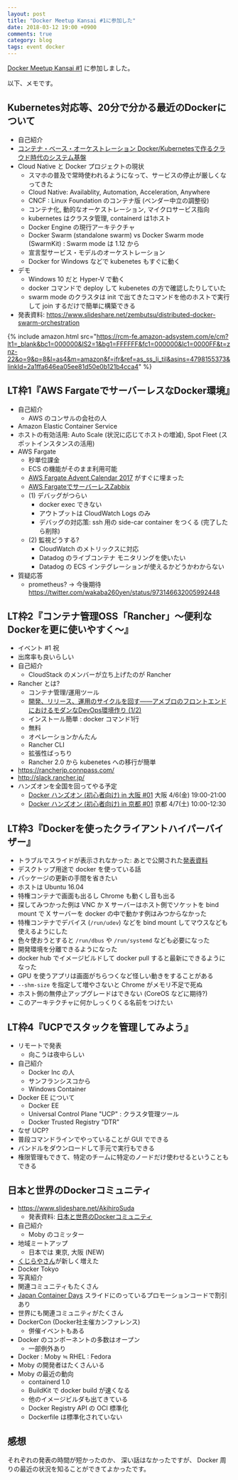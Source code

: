 ```yaml
---
layout: post
title: "Docker Meetup Kansai #1に参加した"
date: 2018-03-12 19:00 +0900
comments: true
category: blog
tags: event docker
---
```

[Docker Meetup Kansai #1](https://dockerkansai.connpass.com/event/80776/)
に参加しました。

<!--more-->

以下、メモです。

## Kubernetes対応等、20分で分かる最近のDockerについて

- 自己紹介
- [コンテナ・ベース・オーケストレーション Docker/Kubernetesで作るクラウド時代のシステム基盤](http://amzn.to/2FA30Nj)
- Cloud Native と Docker プロジェクトの現状
  - スマホの普及で常時使われるようになって、サービスの停止が厳しくなってきた
  - Cloud Native: Availablity, Automation, Acceleration, Anywhere
  - CNCF : Linux Foundation のコンテナ版 (ベンダー中立の調整役)
  - コンテナ化, 動的なオーケストレーション, マイクロサービス指向
  - kubernetes はクラスタ管理, containerd は1ホスト
  - Docker Engine の現行アーキテクチャ
  - Docker Swarm (standalone swarm) vs Docker Swarm mode (SwarmKit) : Swarm mode は 1.12 から
  - 宣言型サービス・モデルのオーケストレーション
  - Docker for Windows などで kubenetes もすぐに動く
- デモ
  - Windows 10 だと Hyper-V で動く
  - docker コマンドで deploy して kubenetes の方で確認したりしていた
  - swarm mode のクラスタは init で出てきたコマンドを他のホストで実行して join するだけで簡単に構築できる
- 発表資料: <https://www.slideshare.net/zembutsu/distributed-docker-swarm-orchestration>

{% include amazon.html src="https://rcm-fe.amazon-adsystem.com/e/cm?lt1=_blank&bc1=000000&IS2=1&bg1=FFFFFF&fc1=000000&lc1=0000FF&t=znz-22&o=9&p=8&l=as4&m=amazon&f=ifr&ref=as_ss_li_til&asins=4798155373&linkId=2a1ffa646ea05ee81d50e0b121b4cca4" %}

## LT枠1『AWS FargateでサーバーレスなDocker環境』

- 自己紹介
  - AWS のコンサルの会社の人
- Amazon Elastic Container Service
- ホストの有効活用: Auto Scale (状況に応じてホストの増減), Spot Fleet (スポットインスタンスの活用)
- AWS Fargate
  - 秒単位課金
  - ECS の機能がそのまま利用可能
  - [AWS Fargate Advent Calendar 2017](https://qiita.com/advent-calendar/2017/aws-fargate) がすぐに埋まった
  - [AWS FargateでサーバーレスZabbix](https://qiita.com/taishin/items/22abc5e23e71db13ca5a)
  - (1) デバッグがつらい
    - docker exec できない
    - アウトプットは CloudWatch Logs のみ
    - デバッグの対応策: ssh 用の side-car container をつくる (完了したら削除)
  - (2) 監視どうする?
    - CloudWatch のメトリックスに対応
	- Datadog のライブコンテナ モニタリングを使いたい
    - Datadog の ECS インテグレーションが使えるかどうかわからない
- 質疑応答
  - prometheus? → 今後期待 <https://twitter.com/wakaba260yen/status/973146632005992448>

## LT枠2『コンテナ管理OSS「Rancher」〜便利なDockerを更に使いやすく〜』

- イベント #1 祝
- 出席率も良いらしい
- 自己紹介
  - CloudStack のメンバーが立ち上げたのが Rancher
- Rancher とは?
  - コンテナ管理/運用ツール
  - [開発、リリース、運用のサイクルを回す――アメブロのフロントエンドにおけるモダンなDevOps環境作り (1/2)](http://www.atmarkit.co.jp/ait/articles/1704/13/news017.html)
  - インストール簡単 : docker コマンド1行
  - 無料
  - オペレーションかんたん
  - Rancher CLI
  - 拡張性ばっちり
  - Rancher 2.0 から kubenetes への移行が簡単
- <https://rancherjp.connpass.com/>
- <http://slack.rancher.jp/>
- ハンズオンを全国を回ってやる予定
  - [Docker ハンズオン (初心者向け) in 大阪 #01](https://docker.connpass.com/event/82080/) 大阪 4/6(金) 19:00-21:00
  - [Docker ハンズオン (初心者向け) in 京都 #01](https://docker.connpass.com/event/82078/) 京都 4/7(土) 10:00-12:30

## LT枠3『Dockerを使ったクライアントハイパーバイザー』

- トラブルでスライドが表示されなかった: あとで公開された[発表資料](https://www.slideshare.net/kunst1080/docker-90385544)
- デスクトップ用途で docker を使っている話
- パッケージの更新の手間を省きたい
- ホストは Ubuntu 16.04
- 特権コンテナで画面も出るし Chrome も動くし音も出る
- 探してみつかった例は VNC か X サーバーはホスト側でソケットを bind mount で X サーバーを docker の中で動かす例はみつからなかった
- 特権コンテナでデバイス (`/run/udev`) などを bind mount してマウスなども使えるようにした
- 色々使おうとすると `/run/dbus` や `/run/systemd` なども必要になった
- 開発環境を分離できるようになった
- docker hub でイメージビルドして docker pull すると最新にできるようになった
- GPU を使うアプリは画面がちらつくなど怪しい動きをすることがある
- `--shm-size` を指定して増やさないと Chrome がメモリ不足で死ぬ
- ホスト側の無停止アップグレードはできない (CoreOS などに期待?)
- このアーキテクチャに何かしっくりくる名前をつけたい

## LT枠4『UCPでスタックを管理してみよう』

- リモートで発表
  - 向こうは夜中らしい
- 自己紹介
  - Docker Inc の人
  - サンフランシスコから
  - Windows Container
- Docker EE について
  - Docker EE
  - Universal Control Plane "UCP" : クラスタ管理ツール
  - Docker Trusted Registry "DTR"
- なぜ UCP?
- 普段コマンドラインでやっていることが GUI でできる
- バンドルをダウンロードして手元で実行もできる
- 権限管理もできて、特定のチームに特定のノードだけ使わせるということもできる

## 日本と世界のDockerコミュニティ

- <https://www.slideshare.net/AkihiroSuda>
  - 発表資料: [日本と世界のDockerコミュニティ](https://www.slideshare.net/AkihiroSuda/docker-90377069)
- 自己紹介
  - Moby のコミッター
- 地域ミートアップ
  - 日本では 東京, 大阪 (NEW)
- [くじらやさん](https://docker.connpass.com/)が新しく増えた
- Docker Tokyo
- 写真紹介
- 関連コミュニティもたくさん
- [Japan Container Days](https://containerdays.jp/) スライドにのっているプロモーションコードで割引あり
- 世界にも関連コミュニティがたくさん
- DockerCon (Docker社主催カンファレンス)
  - 併催イベントもある
- Docker のコンポーネントの多数はオープン
  - 一部例外あり
- Docker : Moby ≒ RHEL : Fedora
- Moby の開発者はたくさんいる
- Moby の最近の動向
  - containerd 1.0
  - BuildKit で docker build が速くなる
  - 他のイメージビルダも出てきている
  - Docker Registry API の OCI 標準化
  - Dockerfile は標準化されていない

## 感想

それぞれの発表の時間が短かったのか、
深い話はなかったですが、
Docker 周りの最近の状況を知ることができてよかったです。
